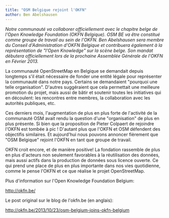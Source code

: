 ```yaml
---
title: "OSM Belgique rejoint l'OKFN"
author: Ben Abelshausen
---
```


_Notre communauté va collaborer officiellement avec le chapitre belge de l'Open Knowledge Foundation (OKFN Belgique). OSM BE va être constitué comme groupe de travail au sein de l'OKFN. Ben Abelshausen sera membre du Conseil d'Administration d'OKFN Belgique et contribuera également à la représentation de "l'Open Knowledge" sur la scène belge. Son mandat débutera officiellement lors de la prochaine Assemblée Générale de l'OKFN en Février 2013._

La communauté OpenStreetMap en Belgique se demandait depuis longtemps s'il était nécessaire de fonder une entité légale pour représenter la communauté dans notre pays. Certains se demandaient "pourquoi une telle organisation". D'autres suggéraient que cela permettait une meilleure promotion du projet, mais aussi de bâtir et soutenir toutes les initiatives qui en découlent: les rencontres entre membres, la collaboration avec les autorités publiques, etc.

Ces derniers mois, l'augmentation de plus en plus forte de l'activité de la communauté OSM avait rendu la question d'une "organisation" de plus en plus présente. Si bien que la proposition de Pieter Colpaert de rejoindre l'OKFN est tombée à pic ! D'autant plus que l'OKFN et OSM défendent des objectifis similaires. Et aujourd'hui nous pouvons annoncer fièrement que "OSM Belgique" rejoint l'OKFN en tant que groupe de travail.

OKFN croit encore, et de manière positive! La fondation rassemble de plus en plus d'acteurs non seulement favorables à la réutilisation des données, mais aussi actifs dans la production de données sous licence ouverte. Ce qui prend une place de plus en plus importante dans nos vies quotidienne, comme le pense l'OKFN et ce que réalise le projet OpenStreetMap.

Plus d'information sur l'Open Knowledge Foundation Belgium:

<http://okfn.be/>

Le post original sur le blog de l'okfn.be (en anglais):

<http://okfn.be/2013/10/23/osm-belgium-joins-okfn-belgium>
